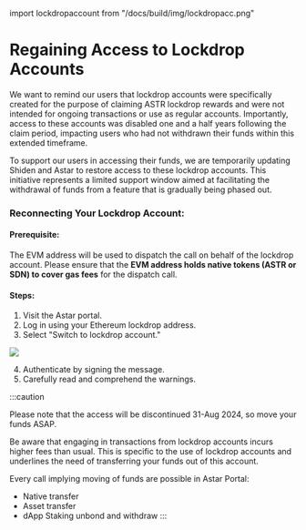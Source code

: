 import lockdropaccount from "/docs/build/img/lockdropacc.png"

# Regaining Access to Lockdrop Accounts

We want to remind our users that lockdrop accounts were specifically created for the purpose of claiming ASTR lockdrop rewards and were not intended for ongoing transactions or use as regular accounts. Importantly, access to these accounts was disabled one and a half years following the claim period, impacting users who had not withdrawn their funds within this extended timeframe.

To support our users in accessing their funds, we are temporarily updating Shiden and Astar to restore access to these lockdrop accounts. This initiative represents a limited support window aimed at facilitating the withdrawal of funds from a feature that is gradually being phased out.

### Reconnecting Your Lockdrop Account:

#### Prerequisite:
The EVM address will be used to dispatch the call on behalf of the lockdrop account. Please ensure that the **EVM address holds native tokens (ASTR or SDN) to cover gas fees** for the dispatch call.

#### Steps:
1. Visit the Astar portal.
2. Log in using your Ethereum lockdrop address.
3. Select "Switch to lockdrop account."

<div style={{textAlign: 'center'}}>
    <img src={lockdropaccount} style={{width: 1200}} />
</div>

4. Authenticate by signing the message.
5. Carefully read and comprehend the warnings.

:::caution

Please note that the access will be discontinued 31-Aug 2024, so move your funds ASAP.

Be aware that engaging in transactions from lockdrop accounts incurs higher fees than usual. This is specific to the use of lockdrop accounts and underlines the need of transferring your funds out of this account.     

Every call implying moving of funds are possible in Astar Portal:
- Native transfer
- Asset transfer
- dApp Staking unbond and withdraw
:::
